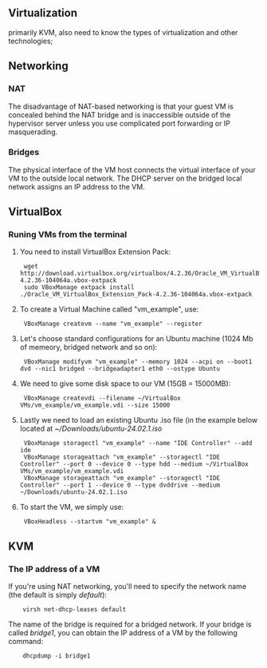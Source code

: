 ## Virtualization

primarily KVM, also need to know the types of virtualization and other technologies;

## Networking

### NAT

The disadvantage of NAT-based networking is that your guest VM is concealed behind the NAT bridge and is inaccessible outside of the hypervisor server unless you use complicated port forwarding or IP masquerading. 

### Bridges

The physical interface of the VM host connects the virtual interface of your VM to the outside local network.
The DHCP server on the bridged local network assigns an IP address to the VM. 

## VirtualBox


### Runing VMs from the terminal

1. You need to install VirtualBox Extension Pack:

        wget http://download.virtualbox.org/virtualbox/4.2.36/Oracle_VM_VirtualBox_Extension_Pack-4.2.36-104064a.vbox-extpack
        sudo VBoxManage extpack install ./Oracle_VM_VirtualBox_Extension_Pack-4.2.36-104064a.vbox-extpack
        
2. To create a Virtual Machine called "vm_example", use:

        VBoxManage createvm --name "vm_example" --register

3. Let's choose standard configurations for an Ubuntu machine (1024 Mb of memeory, bridged network and so on):

        VBoxManage modifyvm "vm_example" --memory 1024 --acpi on --boot1 dvd --nic1 bridged --bridgeadapter1 eth0 --ostype Ubuntu

4. We need to give some disk space to our VM (15GB = 15000MB):

        VBoxManage createvdi --filename ~/VirtualBox VMs/vm_example/vm_example.vdi --size 15000

5. Lastly we need to load an existing Ubuntu .iso file (in the example below located at *~/Downloads/ubuntu-24.02.1.iso*

        VBoxManage storagectl "vm_example" --name "IDE Controller" --add ide
        VBoxManage storageattach "vm_example" --storagectl "IDE Controller" --port 0 --device 0 --type hdd --medium ~/VirtualBox VMs/vm_example/vm_example.vdi
        VBoxManage storageattach "vm_example" --storagectl "IDE Controller" --port 1 --device 0 --type dvddrive --medium ~/Downloads/ubuntu-24.02.1.iso

6. To start the VM, we simply use:

        VBoxHeadless --startvm "vm_example" &

## KVM

### The IP address of a VM

If you're using NAT networking, you'll need to specify the network name (the default is simply *default*): 

        virsh net-dhcp-leases default

The name of the bridge is required for a bridged network.
If your bridge is called *bridge1*, you can obtain the IP address of a VM by the following command: 

        dhcpdump -i bridge1

